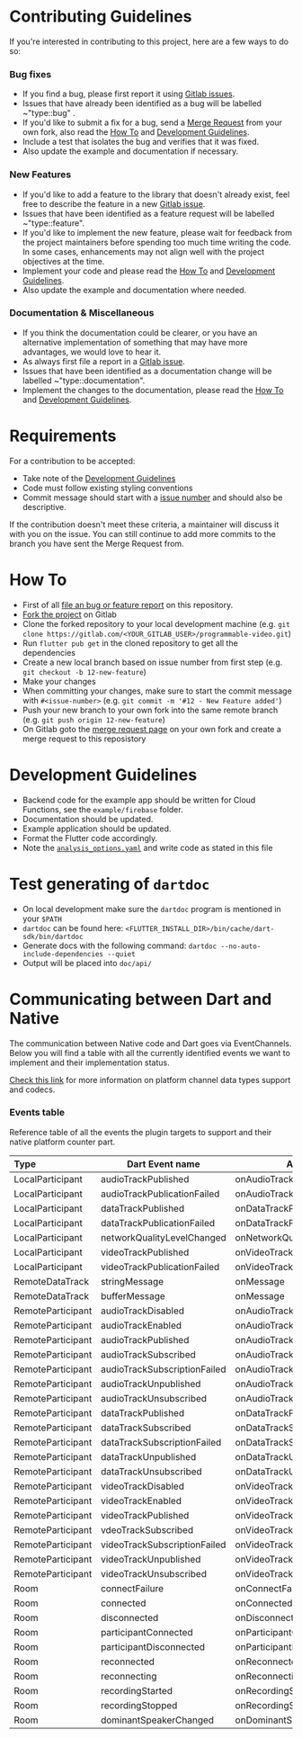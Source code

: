 # Contributing Guidelines
If you're interested in contributing to this project, here are a few ways to do so:

### Bug fixes
* If you find a bug, please first report it using [Gitlab issues](https://gitlab.com/twilio-flutter/programmable-video/issues/new).
* Issues that have already been identified as a bug will be labelled ~"type::bug" .
* If you'd like to submit a fix for a bug, send a [Merge Request](https://docs.gitlab.com/ee/user/project/repository/forking_workflow.html#merging-upstream) from your own fork, also read the [How To](#how-to) and [Development Guidelines](#development-guidelines).
* Include a test that isolates the bug and verifies that it was fixed.
* Also update the example and documentation if necessary.

### New Features
* If you'd like to add a feature to the library that doesn't already exist, feel free to describe the feature in a new [Gitlab issue](https://gitlab.com/twilio-flutter/programmable-video/issues/new).
* Issues that have been identified as a feature request will be labelled ~"type::feature".
* If you'd like to implement the new feature, please wait for feedback from the project maintainers before spending too much time writing the code. In some cases, enhancements may not align well with the project objectives at the time.
* Implement your code and please read the [How To](#how-to) and [Development Guidelines](#development-guidelines).
* Also update the example and documentation where needed.

### Documentation & Miscellaneous
* If you think the documentation could be clearer, or you have an alternative implementation of something that may have more advantages, we would love to hear it.
* As always first file a report in a [Gitlab issue](https://gitlab.com/twilio-flutter/programmable-video/issues/new).
* Issues that have been identified as a documentation change will be labelled ~"type::documentation".
* Implement the changes to the documentation, please read the [How To](#how-to) and [Development Guidelines](#development-guidelines).

# Requirements
For a contribution to be accepted:

* Take note of the [Development Guidelines](#development-guidelines)
* Code must follow existing styling conventions
* Commit message should start with a [issue number](#how-to) and should also be descriptive.

If the contribution doesn't meet these criteria, a maintainer will discuss it with you on the issue. You can still continue to add more commits to the branch you have sent the Merge Request from.

# How To
* First of all [file an bug or feature report](https://gitlab.com/twilio-flutter/programmable-video/issues/new) on this repository.
* [Fork the project](https://docs.gitlab.com/ee/gitlab-basics/fork-project.html) on Gitlab
* Clone the forked repository to your local development machine (e.g. `git clone https://gitlab.com/<YOUR_GITLAB_USER>/programmable-video.git`)
* Run `flutter pub get` in the cloned repository to get all the dependencies
* Create a new local branch based on issue number from first step (e.g. `git checkout -b 12-new-feature`)
* Make your changes
* When committing your changes, make sure to start the commit message with `#<issue-number>` (e.g. `git commit -m '#12 - New Feature added'`)
* Push your new branch to your own fork into the same remote branch (e.g. `git push origin 12-new-feature`)
* On Gitlab goto the [merge request page](https://docs.gitlab.com/ee/user/project/repository/forking_workflow.html#merging-upstream) on your own fork and create a merge request to this reposistory

# Development Guidelines
* Backend code for the example app should be written for Cloud Functions, see the `example/firebase` folder.
* Documentation should be updated.
* Example application should be updated.
* Format the Flutter code accordingly.
* Note the [`analysis_options.yaml`](https://gitlab.com/twilio-flutter/programmable-video/-/blob/master/programmable_video/analysis_options.yaml) and write code as stated in this file

# Test generating of `dartdoc`
* On local development make sure the `dartdoc` program is mentioned in your `$PATH`
* `dartdoc` can be found here: `<FLUTTER_INSTALL_DIR>/bin/cache/dart-sdk/bin/dartdoc`
* Generate docs with the following command: `dartdoc --no-auto-include-dependencies --quiet`
* Output will be placed into `doc/api/`

# Communicating between Dart and Native

The communication between Native code and Dart goes via EventChannels. Below you will find a table with all the currently identified events we want to implement and their implementation status.

[Check this link](https://flutter.dev/docs/development/platform-integration/platform-channels?tab=ios-channel-swift-tab#codec) for more information on platform channel data types support and codecs.

### Events table
Reference table of all the events the plugin targets to support and their native platform counter part.

| Type              | Dart Event name              | Android                        | iOS                                     | Implemented  |
| :---------------- | ---------------------------- | ------------------------------ | --------------------------------------- | ------------ |
| LocalParticipant  | audioTrackPublished          | onAudioTrackPublished          | didPublishAudioTrack                    | Android Only |
| LocalParticipant  | audioTrackPublicationFailed  | onAudioTrackPublicationFailed  | didFailToPublishAudioTrack              | Android Only |
| LocalParticipant  | dataTrackPublished           | onDataTrackPublished           | didPublishDataTrack                     | Android Only |
| LocalParticipant  | dataTrackPublicationFailed   | onDataTrackPublicationFailed   | didFailToPublishDataTrack               | Android Only |
| LocalParticipant  | networkQualityLevelChanged   | onNetworkQualityLevelChanged   | networkQualityLevelDidChange            | No           |
| LocalParticipant  | videoTrackPublished          | onVideoTrackPublished          | didPublishVideoTrack                    | Android Only |
| LocalParticipant  | videoTrackPublicationFailed  | onVideoTrackPublicationFailed  | didFailToPublishVideoTrack              | Android Only |
| RemoteDataTrack   | stringMessage                | onMessage                      | didReceiveString                        | Android Only |
| RemoteDataTrack   | bufferMessage                | onMessage                      | didReceiveData                          | Android Only |
| RemoteParticipant | audioTrackDisabled           | onAudioTrackDisabled           | remoteParticipantDidDisableAudioTrack   | Yes          |
| RemoteParticipant | audioTrackEnabled            | onAudioTrackEnabled            | remoteParticipantDidEnableAudioTrack    | Yes          |
| RemoteParticipant | audioTrackPublished          | onAudioTrackPublished          | remoteParticipantDidPublishAudioTrack   | Yes          |
| RemoteParticipant | audioTrackSubscribed         | onAudioTrackSubscribed         | didSubscribeToAudioTrack                | Yes          |
| RemoteParticipant | audioTrackSubscriptionFailed | onAudioTrackSubscriptionFailed | didFailToSubscribeToAudioTrack          | Yes          |
| RemoteParticipant | audioTrackUnpublished        | onAudioTrackUnpublished        | remoteParticipantDidUnpublishAudioTrack | Yes          |
| RemoteParticipant | audioTrackUnsubscribed       | onAudioTrackUnsubscribed       | didUnsubscribeFromAudioTrack            | Yes          |
| RemoteParticipant | dataTrackPublished           | onDataTrackPublished           | remoteParticipantDidPublishDataTrack    | Android Only |
| RemoteParticipant | dataTrackSubscribed          | onDataTrackSubscribed          | didSubscribeToDataTrack                 | Android Only |
| RemoteParticipant | dataTrackSubscriptionFailed  | onDataTrackSubscriptionFailed  | didFailToSubscribeToDataTrack           | Android Only |
| RemoteParticipant | dataTrackUnpublished         | onDataTrackUnpublished         | remoteParticipantDidUnpublishDataTrack  | Android Only |
| RemoteParticipant | dataTrackUnsubscribed        | onDataTrackUnsubscribed        | didUnsubscribeFromDataTrack             | Android Only |
| RemoteParticipant | videoTrackDisabled           | onVideoTrackDisabled           | remoteParticipantDidDisableVideoTrack   | Yes          |
| RemoteParticipant | videoTrackEnabled            | onVideoTrackEnabled            | remoteParticipantDidEnableVideoTrack    | Yes          |
| RemoteParticipant | videoTrackPublished          | onVideoTrackPublished          | remoteParticipantDidPublishVideoTrack   | Yes          |
| RemoteParticipant | vdeoTrackSubscribed          | onVideoTrackSubscribed         | didSubscribeToVideoTrack                | Yes          |
| RemoteParticipant | videoTrackSubscriptionFailed | onVideoTrackSubscriptionFailed | didFailToSubscribeToVideoTrack          | Yes          |
| RemoteParticipant | videoTrackUnpublished        | onVideoTrackUnpublished        | remoteParticipantDidUnpublishVideoTrack | Yes          |
| RemoteParticipant | videoTrackUnsubscribed       | onVideoTrackUnsubscribed       | didUnsubscribeFromVideoTrack            | Yes          |
| Room              | connectFailure               | onConnectFailure               | roomDidFailToConnect                    | Yes          |
| Room              | connected                    | onConnected                    | roomDidConnect                          | Yes          |
| Room              | disconnected                 | onDisconnected                 | roomDidDisconnect                       | Yes          |
| Room              | participantConnected         | onParticipantConnected         | participantDidConnect                   | Yes          |
| Room              | participantDisconnected      | onParticipantDisconnected      | participantDidDisconnect                | Yes          |
| Room              | reconnected                  | onReconnected                  | roomDidReconnect                        | Yes          |
| Room              | reconnecting                 | onReconnecting                 | roomIsReconnecting                      | Yes          |
| Room              | recordingStarted             | onRecordingStarted             | roomDidStartRecording                   | Yes          |
| Room              | recordingStopped             | onRecordingStopped             | roomDidStopRecording                    | Yes          |
| Room              | dominantSpeakerChanged       | onDominantSpeakerChanged       | dominantSpeakerDidChange                | Yes          |

